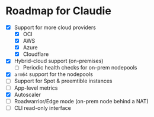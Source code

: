 # Roadmap for Claudie

- [x] Support for more cloud providers
    - [x] OCI
    - [x] AWS
    - [x] Azure
    - [x] Cloudflare
- [x] Hybrid-cloud support (on-premises)
    - [ ] Periodic health checks for on-prem nodepools
- [x] `arm64` support for the nodepools
- [ ] Support for Spot & preemtible instances
- [ ] App-level metrics
- [x] Autoscaler
- [ ] Roadwarrior/Edge mode (on-prem node behind a NAT)
- [ ] CLI read-only interface
